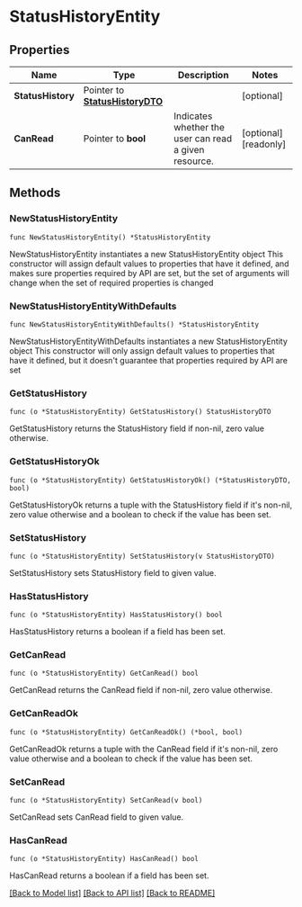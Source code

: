 # StatusHistoryEntity

## Properties

Name | Type | Description | Notes
------------ | ------------- | ------------- | -------------
**StatusHistory** | Pointer to [**StatusHistoryDTO**](StatusHistoryDTO.md) |  | [optional] 
**CanRead** | Pointer to **bool** | Indicates whether the user can read a given resource. | [optional] [readonly] 

## Methods

### NewStatusHistoryEntity

`func NewStatusHistoryEntity() *StatusHistoryEntity`

NewStatusHistoryEntity instantiates a new StatusHistoryEntity object
This constructor will assign default values to properties that have it defined,
and makes sure properties required by API are set, but the set of arguments
will change when the set of required properties is changed

### NewStatusHistoryEntityWithDefaults

`func NewStatusHistoryEntityWithDefaults() *StatusHistoryEntity`

NewStatusHistoryEntityWithDefaults instantiates a new StatusHistoryEntity object
This constructor will only assign default values to properties that have it defined,
but it doesn't guarantee that properties required by API are set

### GetStatusHistory

`func (o *StatusHistoryEntity) GetStatusHistory() StatusHistoryDTO`

GetStatusHistory returns the StatusHistory field if non-nil, zero value otherwise.

### GetStatusHistoryOk

`func (o *StatusHistoryEntity) GetStatusHistoryOk() (*StatusHistoryDTO, bool)`

GetStatusHistoryOk returns a tuple with the StatusHistory field if it's non-nil, zero value otherwise
and a boolean to check if the value has been set.

### SetStatusHistory

`func (o *StatusHistoryEntity) SetStatusHistory(v StatusHistoryDTO)`

SetStatusHistory sets StatusHistory field to given value.

### HasStatusHistory

`func (o *StatusHistoryEntity) HasStatusHistory() bool`

HasStatusHistory returns a boolean if a field has been set.

### GetCanRead

`func (o *StatusHistoryEntity) GetCanRead() bool`

GetCanRead returns the CanRead field if non-nil, zero value otherwise.

### GetCanReadOk

`func (o *StatusHistoryEntity) GetCanReadOk() (*bool, bool)`

GetCanReadOk returns a tuple with the CanRead field if it's non-nil, zero value otherwise
and a boolean to check if the value has been set.

### SetCanRead

`func (o *StatusHistoryEntity) SetCanRead(v bool)`

SetCanRead sets CanRead field to given value.

### HasCanRead

`func (o *StatusHistoryEntity) HasCanRead() bool`

HasCanRead returns a boolean if a field has been set.


[[Back to Model list]](../README.md#documentation-for-models) [[Back to API list]](../README.md#documentation-for-api-endpoints) [[Back to README]](../README.md)


